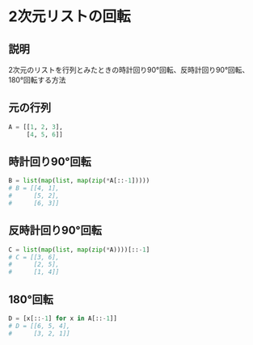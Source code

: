# 2次元リストの回転
## 説明
2次元のリストを行列とみたときの時計回り90°回転、反時計回り90°回転、180°回転する方法

## 元の行列
```python
A = [[1, 2, 3], 
     [4, 5, 6]]
```

## 時計回り90°回転
```python
B = list(map(list, map(zip(*A[::-1]))))
# B = [[4, 1],
#      [5, 2],
#      [6, 3]]
```

## 反時計回り90°回転
```python
C = list(map(list, map(zip(*A))))[::-1]
# C = [[3, 6],
#      [2, 5],
#      [1, 4]]
```

## 180°回転
```python
D = [x[::-1] for x in A[::-1]]
# D = [[6, 5, 4], 
#      [3, 2, 1]]
```
